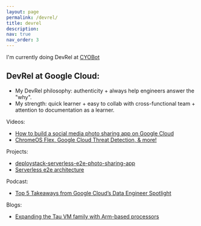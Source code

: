 ```yaml
---
layout: page
permalink: /devrel/
title: devrel
description: 
nav: true
nav_order: 3
---
```


I'm currently doing DevRel at [CYOBot](https://www.kickstarter.com/projects/cyobot/cyocrawler-building-tomorrows-innovators)

## DevRel at Google Cloud: 
- My DevRel philosophy: authenticity + always help engineers answer the "why". 
- My strength: quick learner + easy to collab with cross-functional team + attention to documentation as a learner.

Videos: 
- [How to build a social media photo sharing app on Google Cloud](https://www.youtube.com/watch?v=BX9BIHRfab0&ab_channel=GoogleCloudTech)
- [ChromeOS Flex, Google Cloud Threat Detection, & more!](https://www.youtube.com/watch?v=gVy4PQIUGgE&ab_channel=GoogleCloudTech)

Projects: 
- [deploystack-serverless-e2e-photo-sharing-app](https://github.com/GoogleCloudPlatform/deploystack-serverless-e2e-photo-sharing-app)
- [Serverless e2e architecture](https://googlecloudcheatsheet.withgoogle.com/architecture)

Podcast: 
- [Top 5 Takeaways from Google Cloud’s Data Engineer Spotlight](https://sites.libsyn.com/409757/website/top-5-takeaways-from-google-clouds-data-engineer-spotlight)

Blogs: 
- [Expanding the Tau VM family with Arm-based processors](https://cloud.google.com/blog/products/compute/tau-t2a-is-first-compute-engine-vm-on-an-arm-chip)